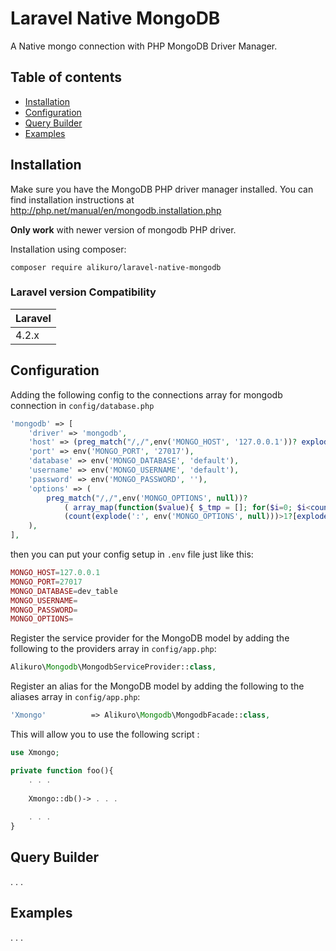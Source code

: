 Laravel Native MongoDB
======================

A Native mongo connection with PHP MongoDB Driver Manager.

Table of contents
-----------------
* [Installation](#installation)
* [Configuration](#configuration)
* [Query Builder](#query-builder)
* [Examples](#examples)

Installation
------------

Make sure you have the MongoDB PHP driver manager installed. You can find installation instructions at http://php.net/manual/en/mongodb.installation.php

**Only work** with newer version of mongodb PHP driver.

Installation using composer:

```
composer require alikuro/laravel-native-mongodb
```

### Laravel version Compatibility

 Laravel  |
:---------|
 4.2.x    |

Configuration
-------------

Adding the following config to the connections array for mongodb connection in `config/database.php`

```php
'mongodb' => [
    'driver' => 'mongodb',
    'host' => (preg_match("/,/",env('MONGO_HOST', '127.0.0.1'))? explode(',', env('MONGO_HOST', '127.0.0.1')) : env('MONGO_HOST', '127.0.0.1')),
    'port' => env('MONGO_PORT', '27017'),
    'database' => env('MONGO_DATABASE', 'default'),
    'username' => env('MONGO_USERNAME', 'default'),
    'password' => env('MONGO_PASSWORD', ''),
    'options' => (
        preg_match("/,/",env('MONGO_OPTIONS', null))?
            ( array_map(function($value){ $_tmp = []; for($i=0; $i<count($value); $i++){ if(is_array($value[$i])){ $_tmp+=$value[$i]; }else{ $_tmp+=[$value[$i]=>null]; } } return $_tmp; }, [ array_map(function($value){ $_tmp = array_map('trim', explode(':', $value)); return count($_tmp)>1?[$_tmp[0]=>$_tmp[1]]:trim($value); }, explode(',', env('MONGO_OPTIONS', null))) ])[0]):
            (count(explode(':', env('MONGO_OPTIONS', null)))>1?[explode(':', env('MONGO_OPTIONS', null))[0]=>explode(':', env('MONGO_OPTIONS', null))[1]]:env('MONGO_OPTIONS', null))
    ),
],
```

then you can put your config setup in `.env` file just like this:

```php
MONGO_HOST=127.0.0.1
MONGO_PORT=27017
MONGO_DATABASE=dev_table
MONGO_USERNAME=
MONGO_PASSWORD=
MONGO_OPTIONS=
```

Register the service provider for the MongoDB model by adding the following to the providers array in `config/app.php`:

```php
Alikuro\Mongodb\MongodbServiceProvider::class,
```

Register an alias for the MongoDB model by adding the following to the aliases array in `config/app.php`:

```php
'Xmongo'          => Alikuro\Mongodb\MongodbFacade::class,
```

This will allow you to use the following script :

```php
use Xmongo;
```
```php
private function foo(){
    . . . 
    
    Xmongo::db()-> . . .
    
    . . . 
}
```

Query Builder
-------------

. . . 

Examples
--------

. . . 
